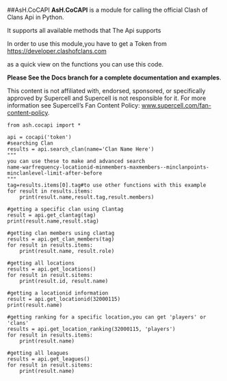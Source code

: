 ##AsH.CoCAPI
**AsH.CoCAPI** is a module for calling the official Clash of Clans Api in Python.

It supports all available methods that The Api supports

In order to use this module,you have to get a Token from https://developer.clashofclans.com

as a quick view on the functions you can use this code.

**Please See the Docs branch for a complete documentation and examples**.

This content is not affiliated with, endorsed, sponsored, or specifically approved by Supercell and Supercell is not responsible for it. For more information see Supercell’s Fan Content Policy: www.supercell.com/fan-content-policy.

    from ash.cocapi import *
    
    api = cocapi('token')
    #searching Clan
    results = api.search_clan(name='Clan Name Here')
    """
    you can use these to make and advanced search
    name-warfrequency-locationid-minmembers-maxmembers--minclanpoints-minclanlevel-limit-after-before
    """
    tag=results.items[0].tag#to use other functions with this example
    for result in results.items:
        print(result.name,result.tag,result.members)
    
    #getting a specific clan using Clantag
    result = api.get_clantag(tag)
    print(result.name,result.stag)
    
    #getting clan members using clantag
    results = api.get_clan_members(tag)
    for result in results.items:
        print(result.name, result.role)
    
    #getting all locations
    results = api.get_locations()
    for result in result.sitems:
        print(result.id, result.name)
    
    #getting a locationid information
    result = api.get_locationid(32000115)
    print(result.name)
    
    #getting ranking for a specific location,you can get 'players' or 'clans'
    results = api.get_location_ranking(32000115, 'players')
    for result in results.items:
        print(result.name)
    
    #getting all leagues
    results = api.get_leagues()
    for result in result.sitems:
        print(result.name)



